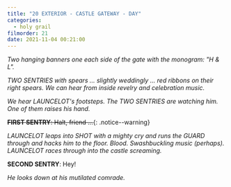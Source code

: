```yaml
---
title: "20 EXTERIOR - CASTLE GATEWAY - DAY"
categories:
  - holy grail
filmorder: 21
date: 2021-11-04 00:21:00
---
```


_Two hanging banners one each side of the gate with the monogram: "H & L"._

_TWO SENTRIES with spears ... slightly weddingly ... red ribbons on their right spears. We can hear from inside revelry and celebration music._

_We hear LAUNCELOT's footsteps. The TWO SENTRIES are watching him. One of them raises his hand._

<span>~~**FIRST SENTRY**: Halt, friend ...~~</span>{: .notice--warning}

_LAUNCELOT leaps into SHOT with a mighty cry and runs the GUARD through and hacks him to the floor. Blood. Swashbuckling music (perhaps). LAUNCELOT races through into the castle screaming._

**SECOND SENTRY**: Hey!

_He looks down at his mutilated comrade._